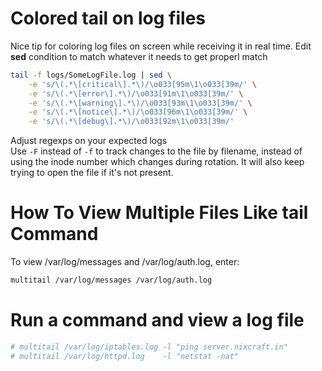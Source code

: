 # Colored tail on log files
Nice tip for coloring log files on screen while receiving it in real time.
Edit __sed__ condition to match whatever it needs to get properl match
```bash
tail -f logs/SomeLogFile.log | sed \
    -e 's/\(.*\[critical\].*\)/\o033[95m\1\o033[39m/' \
    -e 's/\(.*\[error\].*\)/\o033[91m\1\o033[39m/' \
    -e 's/\(.*\[warning\].*\)/\o033[93m\1\o033[39m/' \
    -e 's/\(.*\[notice\].*\)/\o033[96m\1\o033[39m/' \
    -e 's/\(.*\[debug\].*\)/\o033[92m\1\o033[39m/'
```
Adjust regexps on your expected logs<br>
Use `-F` instead of `-f` to track changes to the file by filename, instead of using the inode number which changes during rotation. It will also keep trying to open the file if it's not present.

# How To View Multiple Files Like tail Command
To view /var/log/messages and /var/log/auth.log, enter:
```sh
multitail /var/log/messages /var/log/auth.log
```

# Run a command and view a log file
```sh
# multitail /var/log/iptables.log -l "ping server.nixcraft.in"
# multitail /var/log/httpd.log    -l "netstat -nat"
```
